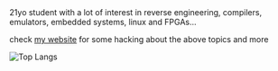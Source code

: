 ##
21yo student with a lot of interest in reverse engineering, compilers, emulators, embedded systems, linux and FPGAs...

check [my website](http://roby2014-me.vercel.app/) for some hacking about the above topics and more

![Top Langs](https://github-readme-stats.vercel.app/api/top-langs/?username=roby2014&exclude_repo=uni-projects,cars-gallery&langs_count=6&layout=compact&hide=python,lua,shell,tex&theme=github_dark&hide_progress=true)


